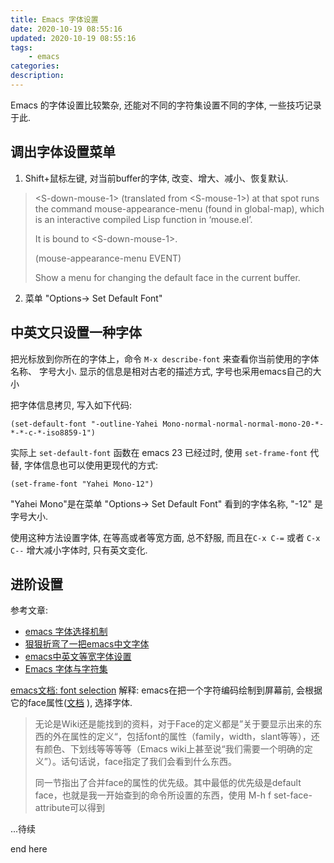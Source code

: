 ```yaml
---
title: Emacs 字体设置
date: 2020-10-19 08:55:16
updated: 2020-10-19 08:55:16
tags:
    - emacs
categories:
description:
---
```

Emacs 的字体设置比较繁杂, 还能对不同的字符集设置不同的字体, 一些技巧记录于此.

<!--more-->

## 调出字体设置菜单 ##

1. Shift+鼠标左键, 对当前buffer的字体, 改变、增大、减小、恢复默认.

> \<S-down-mouse-1\> (translated from \<S-mouse-1\>) at that spot runs the command
> mouse-appearance-menu (found in global-map), which is an interactive
> compiled Lisp function in ‘mouse.el’.
>
> It is bound to \<S-down-mouse-1\>.
>
> (mouse-appearance-menu EVENT)
>
> Show a menu for changing the default face in the current buffer.

2.  菜单 "Options-\> Set Default Font"

## 中英文只设置一种字体 ##


把光标放到你所在的字体上，命令 `M-x describe-font` 来查看你当前使用的字体名称、
字号大小.  显示的信息是相对古老的描述方式, 字号也采用emacs自己的大小

把字体信息拷贝, 写入如下代码:

``` emacs-lisp
(set-default-font "-outline-Yahei Mono-normal-normal-normal-mono-20-*-*-*-c-*-iso8859-1")
```

实际上 `set-default-font` 函数在 emacs 23 已经过时, 使用 `set-frame-font` 代替,
字体信息也可以使用更现代的方式:

```
(set-frame-font "Yahei Mono-12")
```

"Yahei Mono"是在菜单 "Options-\> Set Default Font" 看到的字体名称, "-12" 是字号大小.

使用这种方法设置字体, 在等高或者等宽方面, 总不舒服, 而且在`C-x C-=` 或者 `C-x
C--` 增大减小字体时, 只有英文变化.

## 进阶设置 ##

参考文章:
- [emacs 字体选择机制](https://www.cnblogs.com/eadle/p/10658661.html)
- [狠狠折弯了一把emacs中文字体](http://baohaojun.github.io/perfect-emacs-chinese-font.html)
- [emacs中英文等宽字体设置](https://www.cnblogs.com/penggy/p/7475831.html)
- [Emacs 字体与字符集](https://archive.casouri.cat/note/2019/emacs-%E5%AD%97%E4%BD%93%E4%B8%8E%E5%AD%97%E4%BD%93%E9%9B%86/)

[emacs文档: font selection](https://www.gnu.org/software/emacs/manual/html_node/elisp/Font-Selection.html) 解释:
emacs在把一个字符编码绘制到屏幕前, 会根据它的face属性([文档](https://www.gnu.org/software/emacs/manual/html_node/elisp/Displaying-Faces.html) ), 选择字体.

> 无论是Wiki还是能找到的资料，对于Face的定义都是”关于要显示出来的东西的外在属性的定义“，包括font的属性（family，width，slant等等），还有颜色、下划线等等等等（Emacs wiki上甚至说“我们需要一个明确的定义”）。话句话说，face指定了我们会看到什么东西。
>
> 同一节指出了合并face的属性的优先级。其中最低的优先级是default face，也就是我一开始查到的命令所设置的东西，使用 M-h f set-face-attribute可以得到


...待续







end here
